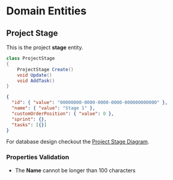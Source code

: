 # Domain Entities

## Project Stage

This is the project **stage** entity.

```csharp
class ProjectStage
{
    ProjectStage Create()
    void Update()
    void AddTask()
}
```

```json
{
  "id": { "value": "00000000-0000-0000-0000-000000000000" },
  "name": { "value": "Stage 1" },
  "customOrderPosition": { "value": 0 },
  "sprint": {},
  "tasks": [{}]
}
```

For database design checkout the [Project Stage Diagram](../../diagrams/entities/project/Diagram.ProjectStage.md).

### Properties Validation

- The **Name** cannot be longer than 100 characters
